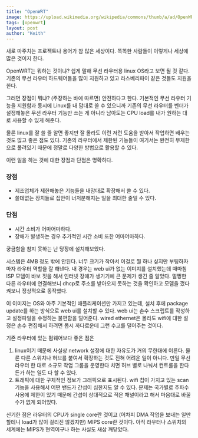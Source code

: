 ```yaml
---
title: "OpenWRT"
image: https://upload.wikimedia.org/wikipedia/commons/thumb/a/ad/OpenWRT_8.09.1_LuCI_screenshot.png/1200px-OpenWRT_8.09.1_LuCI_screenshot.png
tags: [openwrt]
layout: post
author: "Keith"
---
```


새로 마주치는 프로젝트나 용어가 참 많은 세상이다. 똑똑한 사람들이 이렇게나 세상에 많은 것이지 한다.

OpenWRT는 뭐하는 것이냐? 쉽게 말해 무선 라우터용 linux OS라고 보면 될 것 같다. 기존의 무선 라우터 하드웨어들을 많이 지원하고 있고 라스베리파이 같은 것들도 지원을 한다. 

그러면 장점이 뭐냐? (주장하는 바에 따르면) 안전하다고 한다. 기본적인 무선 라우터 기능을 지원함과 동시에 Linux를 내 맘대로 쓸 수 있으니까 기존의 무선 라우터를 벤더가 설정해놓은 무선 라우터 기능만 쓰는 게 아니라 남아도는 CPU load를 내가 원하는 대로 사용할 수 있게 해준다. 

물론 linux를 잘 쓸 줄 알면 좋지만 잘 몰라도 이런 저런 도움을 받아서 작업하면 배우는 것도 많고 좋은 점도 있다. 기존의 라우터에서 제한된 기능들이 여기서는 완전히 무제한으로 풀려있기 때문에 정말로 다양한 방법으로 활용할 수 있다.

이런 일을 하는 것에 대한 장점과 단점은 명확하다.

### 장점
- 제조업체가 제한해놓은 기능들을 내맘대로 확장해서 쓸 수 있다.
- 쓸데없는 장치들로 집안이 너저분해지는 일을 최대한 줄일 수 있다.

### 단점
- 시간 소비가 어마어마하다. 
- 장애가 발생하는 경우 추가적인 시간 소비 또한 어마어마하다.

궁금함을 참지 못하는 난 당장에 설치해보았다.

시스템은 4MB 정도 밖에 안된다. 너무 크기가 작아서 이걸로 뭘 하나 싶지만 부팅하자마자 라우터 역할을 잘 해낸다. 내 경우는 web ui가 없는 이미지를 설치했는데 때마침 ISP 모뎀이 바보 짓을 해서 인터넷 장애가 생기기에 큰 문제가 생긴 줄 알았다. 멀쩡한 다른 라우터에 연결해보니 dhcp로 주소를 받아오지 못하는 것을 확인하고 모뎀을 껐다 켜보니 정상적으로 동작했다.

이 이미지는 OS와 아주 기본적인 애플리케이션만 가지고 있는데, 설치 후에 package update를 하는 방식으로 web ui를 설치할 수 있다. web ui는 손수 스크립트를 작성하고 설정파일을 수정하는 불편함을 덜어준다. wired ethernet은 몰라도 wifi에 대한 설정은 손수 편집해서 하려면 몹시 까다로운데 그런 수고를 덜어주는 것이다.

기존 라우터에 있는 펌웨어보다 좋은 점은

1. linux이기 때문에 사실상 network 설정에 대한 자유도가 거의 무한대에 이른다. 물론 다른 스위치나 허브를 붙여서 확장하는 것도 전혀 어려운 일이 아니다. 만일 무선 라우터 한 대로 소규모 작업 그룹을 운영한다 치면 허브 별로 나눠서 컨트롤을 한다든가 하는 일도 다 할 수 있다. 
2. 트래픽에 대한 구체적인 정보가 그래픽으로 표시된다. wifi 칩이 가지고 있는 scan 기능을 사용해서 어떤 밴드가 간섭이 심한지도 알 수 있다. 문제는 국가별로 주파수 사용에 제한이 있기 때문에 간섭이 상대적으로 적은 채널이라고 해서 마음대로 바꿀 수가 없게 되어있다.

신기한 점은 라우터의 CPU가 single core란 것이고 (어차피 DMA 작업을 보내는 일만 할테니 load가 많이 걸리진 않겠지만) MIPS core란 것이다. 아직 라우터나 스위치의 세계에는 MIPS가 현역이구나 하는 사실도 새삼 깨닫았다.

